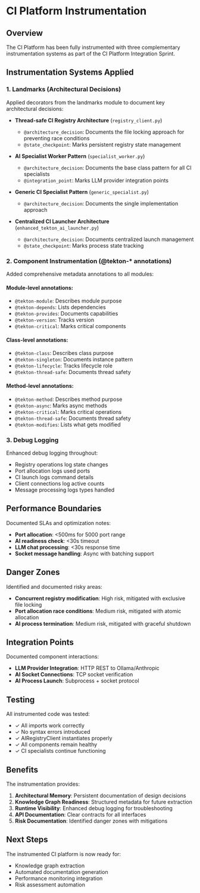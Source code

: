 # CI Platform Instrumentation

## Overview

The CI Platform has been fully instrumented with three complementary instrumentation systems as part of the CI Platform Integration Sprint.

## Instrumentation Systems Applied

### 1. Landmarks (Architectural Decisions)

Applied decorators from the landmarks module to document key architectural decisions:

- **Thread-safe CI Registry Architecture** (`registry_client.py`)
  - `@architecture_decision`: Documents the file locking approach for preventing race conditions
  - `@state_checkpoint`: Marks persistent registry state management
  
- **AI Specialist Worker Pattern** (`specialist_worker.py`)
  - `@architecture_decision`: Documents the base class pattern for all CI specialists
  - `@integration_point`: Marks LLM provider integration points
  
- **Generic CI Specialist Pattern** (`generic_specialist.py`)
  - `@architecture_decision`: Documents the single implementation approach
  
- **Centralized CI Launcher Architecture** (`enhanced_tekton_ai_launcher.py`)
  - `@architecture_decision`: Documents centralized launch management
  - `@state_checkpoint`: Marks process state tracking

### 2. Component Instrumentation (@tekton-* annotations)

Added comprehensive metadata annotations to all modules:

#### Module-level annotations:
- `@tekton-module`: Describes module purpose
- `@tekton-depends`: Lists dependencies
- `@tekton-provides`: Documents capabilities
- `@tekton-version`: Tracks version
- `@tekton-critical`: Marks critical components

#### Class-level annotations:
- `@tekton-class`: Describes class purpose
- `@tekton-singleton`: Documents instance pattern
- `@tekton-lifecycle`: Tracks lifecycle role
- `@tekton-thread-safe`: Documents thread safety

#### Method-level annotations:
- `@tekton-method`: Describes method purpose
- `@tekton-async`: Marks async methods
- `@tekton-critical`: Marks critical operations
- `@tekton-thread-safe`: Documents thread safety
- `@tekton-modifies`: Lists what gets modified

### 3. Debug Logging

Enhanced debug logging throughout:

- Registry operations log state changes
- Port allocation logs used ports
- CI launch logs command details
- Client connections log active counts
- Message processing logs types handled

## Performance Boundaries

Documented SLAs and optimization notes:

- **Port allocation**: <500ms for 5000 port range
- **AI readiness check**: <30s timeout
- **LLM chat processing**: <30s response time
- **Socket message handling**: Async with batching support

## Danger Zones

Identified and documented risky areas:

- **Concurrent registry modification**: High risk, mitigated with exclusive file locking
- **Port allocation race conditions**: Medium risk, mitigated with atomic allocation
- **AI process termination**: Medium risk, mitigated with graceful shutdown

## Integration Points

Documented component interactions:

- **LLM Provider Integration**: HTTP REST to Ollama/Anthropic
- **AI Socket Connections**: TCP socket verification
- **AI Process Launch**: Subprocess + socket protocol

## Testing

All instrumented code was tested:
- ✓ All imports work correctly
- ✓ No syntax errors introduced
- ✓ AIRegistryClient instantiates properly
- ✓ All components remain healthy
- ✓ CI specialists continue functioning

## Benefits

The instrumentation provides:

1. **Architectural Memory**: Persistent documentation of design decisions
2. **Knowledge Graph Readiness**: Structured metadata for future extraction
3. **Runtime Visibility**: Enhanced debug logging for troubleshooting
4. **API Documentation**: Clear contracts for all interfaces
5. **Risk Documentation**: Identified danger zones with mitigations

## Next Steps

The instrumented CI platform is now ready for:
- Knowledge graph extraction
- Automated documentation generation
- Performance monitoring integration
- Risk assessment automation